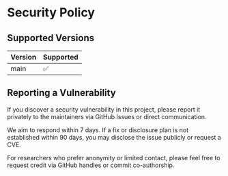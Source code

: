 # Security Policy

## Supported Versions

| Version | Supported |
| ------- | --------- |
| main    | ✅        |

## Reporting a Vulnerability

If you discover a security vulnerability in this project, please report it privately to the maintainers via GitHub Issues or direct communication.

We aim to respond within 7 days. If a fix or disclosure plan is not established within 90 days, you may disclose the issue publicly or request a CVE.

For researchers who prefer anonymity or limited contact, please feel free to request credit via GitHub handles or commit co-authorship.
